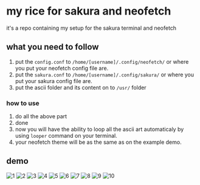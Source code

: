 # my rice for sakura and neofetch

it's a repo containing my setup for the sakura terminal and neofetch

## what you need to follow

1. put the `config.conf` to `/home/[username]/.config/neofetch/` or where you put your neofetch config file are.
2. put the `sakura.conf` to `/home/[username]/.config/sakura/` or where you put your sakura config file are.
3. put the ascii folder and its content on to `/usr/` folder

### how to use

1. do all the above part
2. done
3. now you will have the ability to loop all the ascii art automaticaly by using `looper` command on your terminal.
4. your neofetch theme will be as the same as on the example demo.

## demo

![1](demo/01.png)
![2](demo/02.png)
![3](demo/03.png)
![4](demo/04.png)
![5](demo/05.png)
![6](demo/06.png)
![7](demo/07.png)
![8](demo/08.png)
![9](demo/09.png)
![10](demo/10.png)
